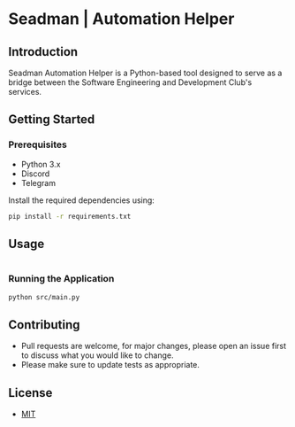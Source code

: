 # Seadman | Automation Helper

## Introduction

Seadman Automation Helper is a Python-based tool designed to serve as a bridge between the Software Engineering and Development Club's services. 

## Getting Started

### Prerequisites

- Python 3.x
- Discord
- Telegram

Install the required dependencies using:

```bash
pip install -r requirements.txt
```

## Usage

```sh
```

### Running the Application

```bash
python src/main.py
```

## Contributing

- Pull requests are welcome, for major changes, please open an issue first to discuss what you would like to change.
- Please make sure to update tests as appropriate.

## License

- [MIT](./LICENSE)
